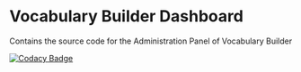 # Vocabulary Builder Dashboard 

Contains the source code for the Administration Panel of Vocabulary Builder

[![Codacy Badge](https://api.codacy.com/project/badge/Grade/d2a497123da64ae091c1e71d49dc0ae3)](https://www.codacy.com?utm_source=github.com&amp;utm_medium=referral&amp;utm_content=JoshuaR503/Vocabulary-Builder-Dashboard-V2&amp;utm_campaign=Badge_Grade)